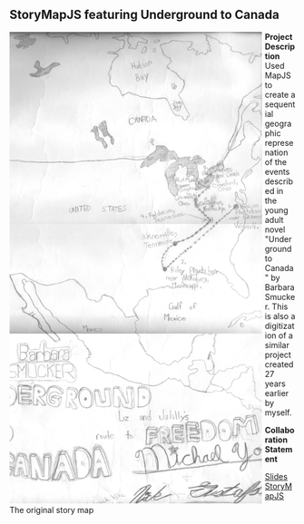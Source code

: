 <style type="text/css">
.portfolio-section { border:solid 2px #B5E853;border-radius:10px;padding:10px }
.portfolio-section header { background-color:#B5E853 }
.portfolio-section h2, .portfolio-section h3 { color:#1A1A1A;padding:5px 0 0 5px }

figure { float:left;margin:0 5px 5px 0; }
#map_img { height:832px; }
</style>

<section>
  <h2>StoryMapJS featuring Underground to Canada</h2>
  
  <figure>
  <img id="map_img" src="images/original_utc.png" />
  <figcaption>The original story map</figcaption>
  </figure>
  
  <p><strong>Project Description</strong><br />
  Used MapJS to create a sequential geographic represenation of the events described in the young adult novel "Underground to Canada" by Barbara Smucker.  This is also a digitization of a similar project created 27 years earlier by myself.
  </p>
    
  <p><strong>Collaboration Statement</strong>    
  </p>
  
  <a href="https://brocku-my.sharepoint.com/personal/ng15fj_brocku_ca/_layouts/15/guestaccess.aspx?docid=0fbbb61338617493da7bc80063e958e03&authkey=AbQduR6YxP174-JkBwFUPMs">Slides</a>
  <a href="https://uploads.knightlab.com/storymapjs/d2b3daec4e5d99924036da6e3be830fa/undergroundtocanada/">StoryMapJS</a>
</section>
